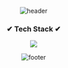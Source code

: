 <div align=center>
  
![header](https://capsule-render.vercel.app/api?type=venom&color=auto&height=300&section=header&text=🖐Hi%20there&fontSize=60)

### ✔ Tech Stack ✔
<!--https://img.shields.io/badge/텍스트-뱃지컬러?style=flat-square&logo=이모지이름&logoColor=white-->
<img src="https://img.shields.io/badge/Python-3766AB?style=flat-square&logo=Python&logoColor=white"/></a>

![footer](https://capsule-render.vercel.app/api?section=footer)
</div>
